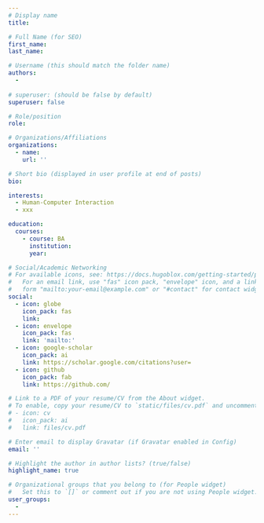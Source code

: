 ```yaml
---
# Display name
title: 

# Full Name (for SEO)
first_name: 
last_name: 

# Username (this should match the folder name)
authors:
  - 
  
# superuser: (should be false by default)
superuser: false

# Role/position
role: 

# Organizations/Affiliations
organizations:
  - name: 
    url: ''

# Short bio (displayed in user profile at end of posts)
bio: 

interests:
  - Human-Computer Interaction
  - xxx

education:
  courses:
    - course: BA
      institution: 
      year: 

# Social/Academic Networking
# For available icons, see: https://docs.hugoblox.com/getting-started/page-builder/#icons
#   For an email link, use "fas" icon pack, "envelope" icon, and a link in the
#   form "mailto:your-email@example.com" or "#contact" for contact widget.
social:
  - icon: globe
    icon_pack: fas
    link: 
  - icon: envelope
    icon_pack: fas
    link: 'mailto:'
  - icon: google-scholar
    icon_pack: ai
    link: https://scholar.google.com/citations?user=
  - icon: github
    icon_pack: fab
    link: https://github.com/

# Link to a PDF of your resume/CV from the About widget.
# To enable, copy your resume/CV to `static/files/cv.pdf` and uncomment the lines below.
# - icon: cv
#   icon_pack: ai
#   link: files/cv.pdf

# Enter email to display Gravatar (if Gravatar enabled in Config)
email: ''

# Highlight the author in author lists? (true/false)
highlight_name: true

# Organizational groups that you belong to (for People widget)
#   Set this to `[]` or comment out if you are not using People widget.
user_groups:
  - 
---
```

